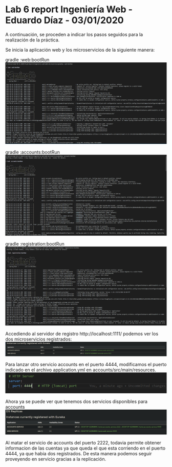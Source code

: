 # Lab 6 report Ingeniería Web - Eduardo Díaz - 03/01/2020

A continuación, se proceden a indicar los pasos seguidos para la realización de la práctica.

Se inicia la aplicación web y los microservicios de la siguiente manera:

gradle :web:bootRun
![](./images/LanzadoWeb.PNG)


gradle :accounts:bootRun
![](./images/LanzadoAccounts.png)


gradle :registration:bootRun
![](./images/LanzadoRegistration.png)

Accediendo al servidor de registro http://localhost:1111/ podemos ver los dos microservicios registrados:
![](./images/AmbosServicios.png)

Para lanzar otro servicio accounts en el puerto 4444, modificamos el puerto indicado en el archivo 
application.yml en accounts/src/main/resources.
![](./images/Puerto4444.png)

Ahora ya se puede ver que tenemos dos servicios disponibles para accounts
![](./images/TresServicios.png)

Al matar el servicio de accounts del puerto 2222, todavia permite obtener informacion de las cuentas ya 
que queda el que esta corriendo en el puerto 4444, ya que habia dos registrados. De esta manera podemos
seguir proveyendo en servicio gracias a la replicación.